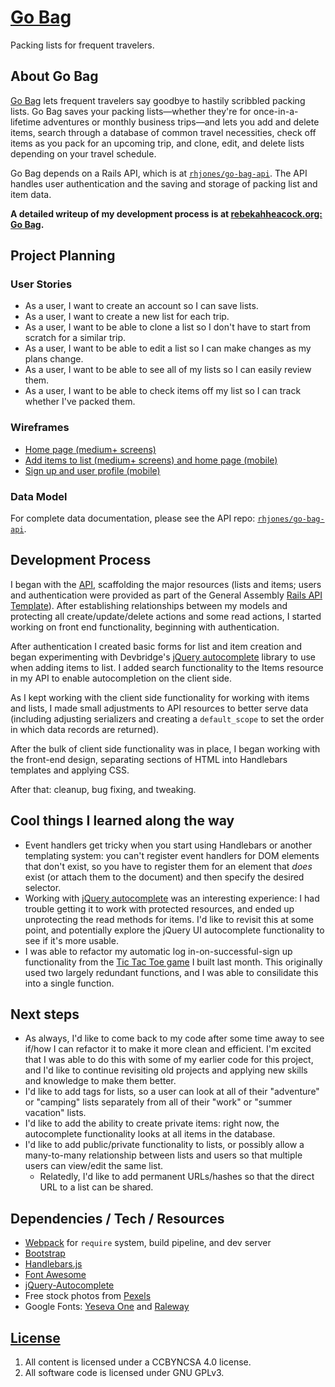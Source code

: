 # [Go Bag](https://rhjones.github.io/go-bag/)

Packing lists for frequent travelers.

## About Go Bag

[Go Bag](https://rhjones.github.io/go-bag/) lets frequent travelers say goodbye to hastily scribbled packing lists. Go Bag saves your packing lists—whether they're for once-in-a-lifetime adventures or monthly business trips—and lets you add and delete items, search through a database of common travel necessities, check off items as you pack for an upcoming trip, and clone, edit, and delete lists depending on your travel schedule.

Go Bag depends on a Rails API, which is at [`rhjones/go-bag-api`](https://github.com/rhjones/go-bag-api). The API handles user authentication and the saving and storage of packing list and item data.

**A detailed writeup of my development process is at [rebekahheacock.org: Go Bag](http://rebekahheacock.org/2016/10/go-bag/).**

## Project Planning

### User Stories

- As a user, I want to create an account so I can save lists.
- As a user, I want to create a new list for each trip.
- As a user, I want to be able to clone a list so I don't have to start from scratch for a similar trip.
- As a user, I want to be able to edit a list so I can make changes as my plans change.
- As a user, I want to be able to see all of my lists so I can easily review them.
- As a user, I want to be able to check items off my list so I can track whether I've packed them.

### Wireframes

- [Home page (medium+ screens)](docs/wireframes_00.jpg)
- [Add items to list (medium+ screens) and home page (mobile)](docs/wireframes_01.jpg)
- [Sign up and user profile (mobile)](docs/wireframes_02.jpg)

### Data Model

For complete data documentation, please see the API repo: [`rhjones/go-bag-api`](https://github.com/rhjones/go-bag-api).

## Development Process

I began with the [API](https://github.com/rhjones/go-bag-api), scaffolding the major resources (lists and items; users and authentication were provided as part of the General Assembly [Rails API Template](https://github.com/ga-wdi-boston/rails-api-template)). After establishing relationships between my models and protecting all create/update/delete actions and some read actions, I started working on front end functionality, beginning with authentication.

After authentication I created basic forms for list and item creation and began experimenting with Devbridge's [jQuery autocomplete](https://github.com/devbridge/jQuery-Autocomplete) library to use when adding items to list. I added search functionality to the Items resource in my API to enable autocompletion on the client side.

As I kept working with the client side functionality for working with items and lists, I made small adjustments to API resources to better serve data (including adjusting serializers and creating a `default_scope` to set the order in which data records are returned).  

After the bulk of client side functionality was in place, I began working with the front-end design, separating sections of HTML into Handlebars templates and applying CSS. 

After that: cleanup, bug fixing, and tweaking. 

## Cool things I learned along the way

- Event handlers get tricky when you start using Handlebars or another templating system: you can't register event handlers for DOM elements that don't exist, so you have to register them for an element that *does* exist (or attach them to the document) and then specify the desired selector.
- Working with [jQuery autocomplete](https://github.com/devbridge/jQuery-Autocomplete) was an interesting experience: I had trouble getting it to work with protected resources, and ended up unprotecting the read methods for items. I'd like to revisit this at some point, and potentially explore the jQuery UI autocomplete functionality to see if it's more usable.
- I was able to refactor my automatic log in-on-successful-sign up functionality from the [Tic Tac Toe game](https://github.com/rhjones/tic-tac-toe) I built last month. This originally used two largely redundant functions, and I was able to consilidate this into a single function.

## Next steps

- As always, I'd like to come back to my code after some time away to see if/how I can refactor it to make it more clean and efficient. I'm excited that I was able to do this with some of my earlier code for this project, and I'd like to continue revisiting old projects and applying new skills and knowledge to make them better.
- I'd like to add tags for lists, so a user can look at all of their "adventure" or "camping" lists separately from all of their "work" or "summer vacation" lists.
- I'd like to add the ability to create private items: right now, the autocomplete functionality looks at all items in the database.
- I'd like to add public/private functionality to lists, or possibly allow a many-to-many relationship between lists and users so that multiple users can view/edit the same list. 
  - Relatedly, I'd like to add permanent URLs/hashes so that the direct URL to a list can be shared.

## Dependencies / Tech / Resources

- [Webpack](https://webpack.github.io) for `require` system, build pipeline, and dev server
- [Bootstrap](http://getbootstrap.com)
- [Handlebars.js](http://handlebarsjs.com)
- [Font Awesome](http://fontawesome.io/)
- [jQuery-Autocomplete](https://github.com/devbridge/jQuery-Autocomplete)
- Free stock photos from [Pexels](https://www.pexels.com/)
- Google Fonts: [Yeseva One](https://fonts.google.com/specimen/Yeseva+One) and [Raleway](https://fonts.google.com/specimen/Raleway)


## [License](LICENSE)

1.  All content is licensed under a CC­BY­NC­SA 4.0 license.
1.  All software code is licensed under GNU GPLv3.
